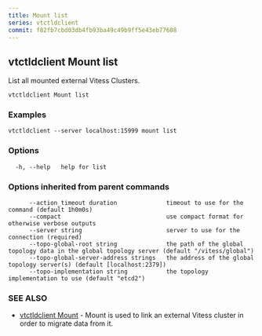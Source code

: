 ```yaml
---
title: Mount list
series: vtctldclient
commit: f82fb7cbd03db4fb93ba49c49b9ff5e43eb77608
---
```

## vtctldclient Mount list

List all mounted external Vitess Clusters.

```
vtctldclient Mount list
```

### Examples

```
vtctldclient --server localhost:15999 mount list
```

### Options

```
  -h, --help   help for list
```

### Options inherited from parent commands

```
      --action_timeout duration              timeout to use for the command (default 1h0m0s)
      --compact                              use compact format for otherwise verbose outputs
      --server string                        server to use for the connection (required)
      --topo-global-root string              the path of the global topology data in the global topology server (default "/vitess/global")
      --topo-global-server-address strings   the address of the global topology server(s) (default [localhost:2379])
      --topo-implementation string           the topology implementation to use (default "etcd2")
```

### SEE ALSO

* [vtctldclient Mount](./vtctldclient_mount/)	 - Mount is used to link an external Vitess cluster in order to migrate data from it.

